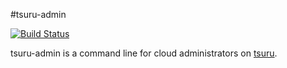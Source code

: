 #tsuru-admin

[![Build Status](https://drone.io/github.com/tsuru/tsuru-admin/status.png?branch=master)](https://drone.io/github.com/tsuru/tsuru-admin/latest)

tsuru-admin is a command line for cloud administrators on
[tsuru](https://github.com/tsuru/tsuru).
